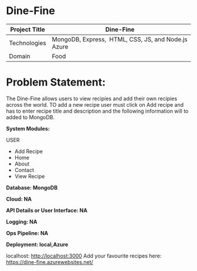 # Dine-Fine

| Project Title | Dine-Fine |
| --- | --- |
| Technologies | MongoDB, Express,  HTML, CSS, JS, and Node.js Azure |
| Domain | Food |

# **Problem Statement:**

The Dine-Fine allows users to view recipies and add their own recipies across the world. TO add a new recipe user must click on Add recipe and has to enter recipe title and description and the following information will to added to MongoDB. 

**System Modules:**

USER

- Add Recipe
- Home
- About
- Contact
- View Recipe

**Database: MongoDB**

**Cloud: NA**

**API Details or User Interface: NA**

**Logging: NA**

**Ops Pipeline: NA**

**Deployment: local,Azure**


localhost: [http://localhost:3000](http://localhost:3000/)
Add your favourite recipes here: https://dine-fine.azurewebsites.net/
